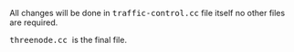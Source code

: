 All changes will be done in <kbd>traffic-control.cc</kbd> file itself no other files are required.

<kbd>threenode.cc </kbd>is the final file.
